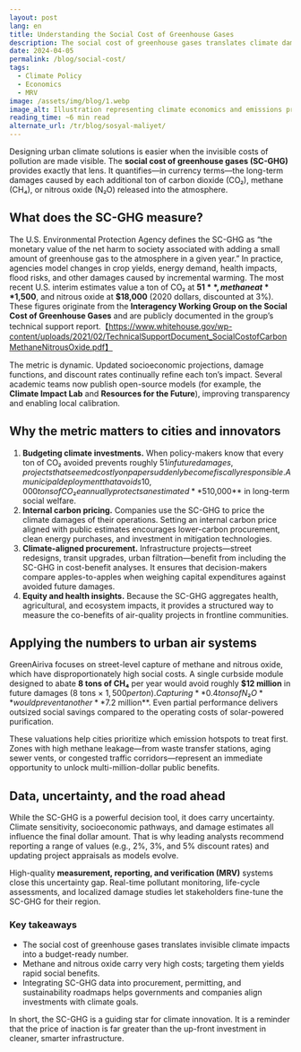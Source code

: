 ```yaml
---
layout: post
lang: en
title: Understanding the Social Cost of Greenhouse Gases
description: The social cost of greenhouse gases translates climate damages into economic terms so cities and companies can plan smarter climate investments.
date: 2024-04-05
permalink: /blog/social-cost/
tags:
  - Climate Policy
  - Economics
  - MRV
image: /assets/img/blog/1.webp
image_alt: Illustration representing climate economics and emissions pricing
reading_time: ~6 min read
alternate_url: /tr/blog/sosyal-maliyet/
---
```


Designing urban climate solutions is easier when the invisible costs of pollution are made visible. The **social cost of greenhouse gases (SC-GHG)** provides exactly that lens. It quantifies—in currency terms—the long-term damages caused by each additional ton of carbon dioxide (CO₂), methane (CH₄), or nitrous oxide (N₂O) released into the atmosphere.

## What does the SC-GHG measure?

The U.S. Environmental Protection Agency defines the SC-GHG as “the monetary value of the net harm to society associated with adding a small amount of greenhouse gas to the atmosphere in a given year.” In practice, agencies model changes in crop yields, energy demand, health impacts, flood risks, and other damages caused by incremental warming. The most recent U.S. interim estimates value a ton of CO₂ at **$51**, methane at **$1,500**, and nitrous oxide at **$18,000** (2020 dollars, discounted at 3%). These figures originate from the **Interagency Working Group on the Social Cost of Greenhouse Gases** and are publicly documented in the group’s technical support report.【https://www.whitehouse.gov/wp-content/uploads/2021/02/TechnicalSupportDocument_SocialCostofCarbonMethaneNitrousOxide.pdf】

The metric is dynamic. Updated socioeconomic projections, damage functions, and discount rates continually refine each ton’s impact. Several academic teams now publish open-source models (for example, the **Climate Impact Lab** and **Resources for the Future**), improving transparency and enabling local calibration.

## Why the metric matters to cities and innovators

1. **Budgeting climate investments.** When policy-makers know that every ton of CO₂ avoided prevents roughly $51 in future damages, projects that seemed costly on paper suddenly become fiscally responsible. A municipal deployment that avoids 10,000 tons of CO₂e annually protects an estimated **$510,000** in long-term social welfare.
2. **Internal carbon pricing.** Companies use the SC-GHG to price the climate damages of their operations. Setting an internal carbon price aligned with public estimates encourages lower-carbon procurement, clean energy purchases, and investment in mitigation technologies.
3. **Climate-aligned procurement.** Infrastructure projects—street redesigns, transit upgrades, urban filtration—benefit from including the SC-GHG in cost-benefit analyses. It ensures that decision-makers compare apples-to-apples when weighing capital expenditures against avoided future damages.
4. **Equity and health insights.** Because the SC-GHG aggregates health, agricultural, and ecosystem impacts, it provides a structured way to measure the co-benefits of air-quality projects in frontline communities.

## Applying the numbers to urban air systems

GreenAiriva focuses on street-level capture of methane and nitrous oxide, which have disproportionately high social costs. A single curbside module designed to abate **8 tons of CH₄** per year would avoid roughly **$12 million** in future damages (8 tons × $1,500 per ton). Capturing **0.4 tons of N₂O** would prevent another **$7.2 million**. Even partial performance delivers outsized social savings compared to the operating costs of solar-powered purification.

These valuations help cities prioritize which emission hotspots to treat first. Zones with high methane leakage—from waste transfer stations, aging sewer vents, or congested traffic corridors—represent an immediate opportunity to unlock multi-million-dollar public benefits.

## Data, uncertainty, and the road ahead

While the SC-GHG is a powerful decision tool, it does carry uncertainty. Climate sensitivity, socioeconomic pathways, and damage estimates all influence the final dollar amount. That is why leading analysts recommend reporting a range of values (e.g., 2%, 3%, and 5% discount rates) and updating project appraisals as models evolve.

High-quality **measurement, reporting, and verification (MRV)** systems close this uncertainty gap. Real-time pollutant monitoring, life-cycle assessments, and localized damage studies let stakeholders fine-tune the SC-GHG for their region.

### Key takeaways

- The social cost of greenhouse gases translates invisible climate impacts into a budget-ready number.
- Methane and nitrous oxide carry very high costs; targeting them yields rapid social benefits.
- Integrating SC-GHG data into procurement, permitting, and sustainability roadmaps helps governments and companies align investments with climate goals.

In short, the SC-GHG is a guiding star for climate innovation. It is a reminder that the price of inaction is far greater than the up-front investment in cleaner, smarter infrastructure.
